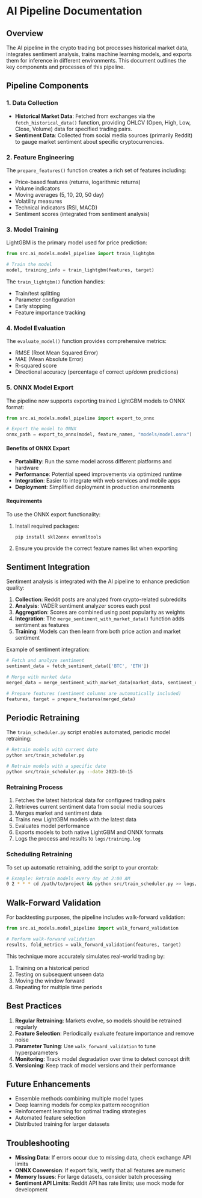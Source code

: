 # AI Pipeline Documentation

## Overview

The AI pipeline in the crypto trading bot processes historical market data, integrates sentiment analysis, trains machine learning models, and exports them for inference in different environments. This document outlines the key components and processes of this pipeline.

## Pipeline Components

### 1. Data Collection

- **Historical Market Data**: Fetched from exchanges via the `fetch_historical_data()` function, providing OHLCV (Open, High, Low, Close, Volume) data for specified trading pairs.
- **Sentiment Data**: Collected from social media sources (primarily Reddit) to gauge market sentiment about specific cryptocurrencies.

### 2. Feature Engineering

The `prepare_features()` function creates a rich set of features including:

- Price-based features (returns, logarithmic returns)
- Volume indicators 
- Moving averages (5, 10, 20, 50 day)
- Volatility measures
- Technical indicators (RSI, MACD)
- Sentiment scores (integrated from sentiment analysis)

### 3. Model Training

LightGBM is the primary model used for price prediction:

```python
from src.ai_models.model_pipeline import train_lightgbm

# Train the model
model, training_info = train_lightgbm(features, target)
```

The `train_lightgbm()` function handles:
- Train/test splitting
- Parameter configuration
- Early stopping
- Feature importance tracking

### 4. Model Evaluation

The `evaluate_model()` function provides comprehensive metrics:

- RMSE (Root Mean Squared Error)
- MAE (Mean Absolute Error)
- R-squared score
- Directional accuracy (percentage of correct up/down predictions)

### 5. ONNX Model Export

The pipeline now supports exporting trained LightGBM models to ONNX format:

```python
from src.ai_models.model_pipeline import export_to_onnx

# Export the model to ONNX
onnx_path = export_to_onnx(model, feature_names, "models/model.onnx")
```

#### Benefits of ONNX Export

- **Portability**: Run the same model across different platforms and hardware
- **Performance**: Potential speed improvements via optimized runtime
- **Integration**: Easier to integrate with web services and mobile apps
- **Deployment**: Simplified deployment in production environments

#### Requirements

To use the ONNX export functionality:
1. Install required packages:
   ```
   pip install skl2onnx onnxmltools
   ```
2. Ensure you provide the correct feature names list when exporting

## Sentiment Integration

Sentiment analysis is integrated with the AI pipeline to enhance prediction quality:

1. **Collection**: Reddit posts are analyzed from crypto-related subreddits
2. **Analysis**: VADER sentiment analyzer scores each post
3. **Aggregation**: Scores are combined using post popularity as weights
4. **Integration**: The `merge_sentiment_with_market_data()` function adds sentiment as features
5. **Training**: Models can then learn from both price action and market sentiment

Example of sentiment integration:

```python
# Fetch and analyze sentiment
sentiment_data = fetch_sentiment_data(['BTC', 'ETH'])

# Merge with market data
merged_data = merge_sentiment_with_market_data(market_data, sentiment_data)

# Prepare features (sentiment columns are automatically included)
features, target = prepare_features(merged_data)
```

## Periodic Retraining

The `train_scheduler.py` script enables automated, periodic model retraining:

```bash
# Retrain models with current date
python src/train_scheduler.py

# Retrain models with a specific date
python src/train_scheduler.py --date 2023-10-15
```

### Retraining Process

1. Fetches the latest historical data for configured trading pairs
2. Retrieves current sentiment data from social media sources
3. Merges market and sentiment data
4. Trains new LightGBM models with the latest data
5. Evaluates model performance
6. Exports models to both native LightGBM and ONNX formats
7. Logs the process and results to `logs/training.log`

### Scheduling Retraining

To set up automatic retraining, add the script to your crontab:

```bash
# Example: Retrain models every day at 2:00 AM
0 2 * * * cd /path/to/project && python src/train_scheduler.py >> logs/cron.log 2>&1
```

## Walk-Forward Validation

For backtesting purposes, the pipeline includes walk-forward validation:

```python
from src.ai_models.model_pipeline import walk_forward_validation

# Perform walk-forward validation
results, fold_metrics = walk_forward_validation(features, target)
```

This technique more accurately simulates real-world trading by:
1. Training on a historical period
2. Testing on subsequent unseen data
3. Moving the window forward
4. Repeating for multiple time periods

## Best Practices

1. **Regular Retraining**: Markets evolve, so models should be retrained regularly
2. **Feature Selection**: Periodically evaluate feature importance and remove noise
3. **Parameter Tuning**: Use `walk_forward_validation` to tune hyperparameters
4. **Monitoring**: Track model degradation over time to detect concept drift
5. **Versioning**: Keep track of model versions and their performance

## Future Enhancements

- Ensemble methods combining multiple model types
- Deep learning models for complex pattern recognition
- Reinforcement learning for optimal trading strategies
- Automated feature selection
- Distributed training for larger datasets

## Troubleshooting

- **Missing Data**: If errors occur due to missing data, check exchange API limits
- **ONNX Conversion**: If export fails, verify that all features are numeric
- **Memory Issues**: For large datasets, consider batch processing
- **Sentiment API Limits**: Reddit API has rate limits; use mock mode for development 